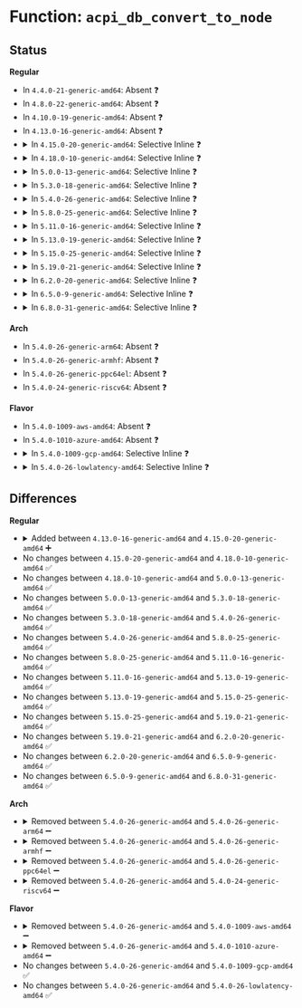 # Function: <code>acpi_db_convert_to_node</code>

## Status
<b>Regular</b>
<ul>
<li>
In <code>4.4.0-21-generic-amd64</code>: Absent ❓
</li>
<li>
In <code>4.8.0-22-generic-amd64</code>: Absent ❓
</li>
<li>
In <code>4.10.0-19-generic-amd64</code>: Absent ❓
</li>
<li>
In <code>4.13.0-16-generic-amd64</code>: Absent ❓
</li>
<li>
<details>
<summary>In <code>4.15.0-20-generic-amd64</code>: Selective Inline ❓</summary>

```c
struct acpi_namespace_node * acpi_db_convert_to_node(char * in_string)
```

```json
{
  "name": "acpi_db_convert_to_node",
  "collision_type": "Unique Global",
  "inline_type": "Selective",
  "funcs": [
    {
      "addr": 18446744071584646474,
      "name": "acpi_db_convert_to_node",
      "external": true,
      "loc": "drivers/acpi/acpica/dbcmds.c:89",
      "file": "drivers/acpi/acpica/dbcmds.c",
      "inline": "not declared, inlined",
      "caller_inline": [],
      "caller_func": [
        "drivers/acpi/acpica/dbcmds.c:acpi_db_display_resources",
        "drivers/acpi/acpica/dbcmds.c:acpi_db_display_template",
        "drivers/acpi/acpica/dbcmds.c:acpi_db_send_notify",
        "drivers/acpi/acpica/dbcmds.c:acpi_db_unload_acpi_table",
        "drivers/acpi/acpica/dbmethod.c:acpi_db_disassemble_method",
        "drivers/acpi/acpica/dbmethod.c:acpi_db_set_method_data",
        "drivers/acpi/acpica/dbnames.c:acpi_db_dump_namespace"
      ]
    }
  ],
  "symbols": [
    {
      "addr": 18446744071584646474,
      "name": "acpi_db_convert_to_node",
      "section": ".text",
      "bind": "STB_GLOBAL",
      "size": 118
    }
  ]
}
```
</details>
</li>
<li>
<details>
<summary>In <code>4.18.0-10-generic-amd64</code>: Selective Inline ❓</summary>

```c
struct acpi_namespace_node * acpi_db_convert_to_node(char * in_string)
```

```json
{
  "name": "acpi_db_convert_to_node",
  "collision_type": "Unique Global",
  "inline_type": "Selective",
  "funcs": [
    {
      "addr": 18446744071584872131,
      "name": "acpi_db_convert_to_node",
      "external": true,
      "loc": "drivers/acpi/acpica/dbcmds.c:53",
      "file": "drivers/acpi/acpica/dbcmds.c",
      "inline": "not declared, inlined",
      "caller_inline": [],
      "caller_func": [
        "drivers/acpi/acpica/dbcmds.c:acpi_db_display_resources",
        "drivers/acpi/acpica/dbcmds.c:acpi_db_display_template",
        "drivers/acpi/acpica/dbcmds.c:acpi_db_send_notify",
        "drivers/acpi/acpica/dbcmds.c:acpi_db_unload_acpi_table",
        "drivers/acpi/acpica/dbmethod.c:acpi_db_disassemble_method",
        "drivers/acpi/acpica/dbmethod.c:acpi_db_set_method_data",
        "drivers/acpi/acpica/dbnames.c:acpi_db_dump_namespace"
      ]
    }
  ],
  "symbols": [
    {
      "addr": 18446744071584872131,
      "name": "acpi_db_convert_to_node",
      "section": ".text",
      "bind": "STB_GLOBAL",
      "size": 118
    }
  ]
}
```
</details>
</li>
<li>
<details>
<summary>In <code>5.0.0-13-generic-amd64</code>: Selective Inline ❓</summary>

```c
struct acpi_namespace_node * acpi_db_convert_to_node(char * in_string)
```

```json
{
  "name": "acpi_db_convert_to_node",
  "collision_type": "Unique Global",
  "inline_type": "Selective",
  "funcs": [
    {
      "addr": 18446744071584975668,
      "name": "acpi_db_convert_to_node",
      "external": true,
      "loc": "drivers/acpi/acpica/dbcmds.c:53",
      "file": "drivers/acpi/acpica/dbcmds.c",
      "inline": "not declared, inlined",
      "caller_inline": [],
      "caller_func": [
        "drivers/acpi/acpica/dbcmds.c:acpi_db_display_resources",
        "drivers/acpi/acpica/dbcmds.c:acpi_db_display_template",
        "drivers/acpi/acpica/dbcmds.c:acpi_db_send_notify",
        "drivers/acpi/acpica/dbcmds.c:acpi_db_unload_acpi_table",
        "drivers/acpi/acpica/dbmethod.c:acpi_db_set_method_data",
        "drivers/acpi/acpica/dbnames.c:acpi_db_dump_namespace"
      ]
    }
  ],
  "symbols": [
    {
      "addr": 18446744071584975668,
      "name": "acpi_db_convert_to_node",
      "section": ".text",
      "bind": "STB_GLOBAL",
      "size": 118
    }
  ]
}
```
</details>
</li>
<li>
<details>
<summary>In <code>5.3.0-18-generic-amd64</code>: Selective Inline ❓</summary>

```c
struct acpi_namespace_node * acpi_db_convert_to_node(char * in_string)
```

```json
{
  "name": "acpi_db_convert_to_node",
  "collision_type": "Unique Global",
  "inline_type": "Selective",
  "funcs": [
    {
      "addr": 18446744071585179175,
      "name": "acpi_db_convert_to_node",
      "external": true,
      "loc": "drivers/acpi/acpica/dbcmds.c:53",
      "file": "drivers/acpi/acpica/dbcmds.c",
      "inline": "not declared, inlined",
      "caller_inline": [],
      "caller_func": [
        "drivers/acpi/acpica/dbcmds.c:acpi_db_display_resources",
        "drivers/acpi/acpica/dbcmds.c:acpi_db_display_template",
        "drivers/acpi/acpica/dbcmds.c:acpi_db_send_notify",
        "drivers/acpi/acpica/dbcmds.c:acpi_db_unload_acpi_table",
        "drivers/acpi/acpica/dbmethod.c:acpi_db_set_method_data",
        "drivers/acpi/acpica/dbnames.c:acpi_db_dump_namespace"
      ]
    }
  ],
  "symbols": [
    {
      "addr": 18446744071585179175,
      "name": "acpi_db_convert_to_node",
      "section": ".text",
      "bind": "STB_GLOBAL",
      "size": 119
    }
  ]
}
```
</details>
</li>
<li>
<details>
<summary>In <code>5.4.0-26-generic-amd64</code>: Selective Inline ❓</summary>

```c
struct acpi_namespace_node * acpi_db_convert_to_node(char * in_string)
```

```json
{
  "name": "acpi_db_convert_to_node",
  "collision_type": "Unique Global",
  "inline_type": "Selective",
  "funcs": [
    {
      "addr": 18446744071585315528,
      "name": "acpi_db_convert_to_node",
      "external": true,
      "loc": "drivers/acpi/acpica/dbcmds.c:53",
      "file": "drivers/acpi/acpica/dbcmds.c",
      "inline": "not declared, inlined",
      "caller_inline": [],
      "caller_func": [
        "drivers/acpi/acpica/dbcmds.c:acpi_db_display_resources",
        "drivers/acpi/acpica/dbcmds.c:acpi_db_display_template",
        "drivers/acpi/acpica/dbcmds.c:acpi_db_send_notify",
        "drivers/acpi/acpica/dbcmds.c:acpi_db_unload_acpi_table",
        "drivers/acpi/acpica/dbmethod.c:acpi_db_set_method_data",
        "drivers/acpi/acpica/dbnames.c:acpi_db_dump_namespace"
      ]
    }
  ],
  "symbols": [
    {
      "addr": 18446744071585315528,
      "name": "acpi_db_convert_to_node",
      "section": ".text",
      "bind": "STB_GLOBAL",
      "size": 119
    }
  ]
}
```
</details>
</li>
<li>
<details>
<summary>In <code>5.8.0-25-generic-amd64</code>: Selective Inline ❓</summary>

```c
struct acpi_namespace_node * acpi_db_convert_to_node(char * in_string)
```

```json
{
  "name": "acpi_db_convert_to_node",
  "collision_type": "Unique Global",
  "inline_type": "Selective",
  "funcs": [
    {
      "addr": 18446744071586022069,
      "name": "acpi_db_convert_to_node",
      "external": true,
      "loc": "drivers/acpi/acpica/dbcmds.c:53",
      "file": "drivers/acpi/acpica/dbcmds.c",
      "inline": "not declared, inlined",
      "caller_inline": [],
      "caller_func": [
        "drivers/acpi/acpica/dbcmds.c:acpi_db_display_resources",
        "drivers/acpi/acpica/dbcmds.c:acpi_db_display_template",
        "drivers/acpi/acpica/dbcmds.c:acpi_db_send_notify",
        "drivers/acpi/acpica/dbcmds.c:acpi_db_unload_acpi_table",
        "drivers/acpi/acpica/dbmethod.c:acpi_db_set_method_data",
        "drivers/acpi/acpica/dbnames.c:acpi_db_dump_namespace"
      ]
    }
  ],
  "symbols": [
    {
      "addr": 18446744071586022069,
      "name": "acpi_db_convert_to_node",
      "section": ".text",
      "bind": "STB_GLOBAL",
      "size": 119
    }
  ]
}
```
</details>
</li>
<li>
<details>
<summary>In <code>5.11.0-16-generic-amd64</code>: Selective Inline ❓</summary>

```c
struct acpi_namespace_node * acpi_db_convert_to_node(char * in_string)
```

```json
{
  "name": "acpi_db_convert_to_node",
  "collision_type": "Unique Global",
  "inline_type": "Selective",
  "funcs": [
    {
      "addr": 18446744071586144883,
      "name": "acpi_db_convert_to_node",
      "external": true,
      "loc": "drivers/acpi/acpica/dbcmds.c:53",
      "file": "drivers/acpi/acpica/dbcmds.c",
      "inline": "not declared, inlined",
      "caller_inline": [],
      "caller_func": [
        "drivers/acpi/acpica/dbcmds.c:acpi_db_display_resources",
        "drivers/acpi/acpica/dbcmds.c:acpi_db_display_template",
        "drivers/acpi/acpica/dbcmds.c:acpi_db_send_notify",
        "drivers/acpi/acpica/dbcmds.c:acpi_db_unload_acpi_table",
        "drivers/acpi/acpica/dbmethod.c:acpi_db_set_method_data",
        "drivers/acpi/acpica/dbnames.c:acpi_db_dump_namespace"
      ]
    }
  ],
  "symbols": [
    {
      "addr": 18446744071586144883,
      "name": "acpi_db_convert_to_node",
      "section": ".text",
      "bind": "STB_GLOBAL",
      "size": 119
    }
  ]
}
```
</details>
</li>
<li>
<details>
<summary>In <code>5.13.0-19-generic-amd64</code>: Selective Inline ❓</summary>

```c
struct acpi_namespace_node * acpi_db_convert_to_node(char * in_string)
```

```json
{
  "name": "acpi_db_convert_to_node",
  "collision_type": "Unique Global",
  "inline_type": "Selective",
  "funcs": [
    {
      "addr": 18446744071586021574,
      "name": "acpi_db_convert_to_node",
      "external": true,
      "loc": "drivers/acpi/acpica/dbcmds.c:53",
      "file": "drivers/acpi/acpica/dbcmds.c",
      "inline": "not declared, inlined",
      "caller_inline": [],
      "caller_func": [
        "drivers/acpi/acpica/dbcmds.c:acpi_db_display_resources",
        "drivers/acpi/acpica/dbcmds.c:acpi_db_display_template",
        "drivers/acpi/acpica/dbcmds.c:acpi_db_send_notify",
        "drivers/acpi/acpica/dbcmds.c:acpi_db_unload_acpi_table",
        "drivers/acpi/acpica/dbmethod.c:acpi_db_set_method_data",
        "drivers/acpi/acpica/dbnames.c:acpi_db_dump_namespace"
      ]
    }
  ],
  "symbols": [
    {
      "addr": 18446744071586021574,
      "name": "acpi_db_convert_to_node",
      "section": ".text",
      "bind": "STB_GLOBAL",
      "size": 119
    }
  ]
}
```
</details>
</li>
<li>
<details>
<summary>In <code>5.15.0-25-generic-amd64</code>: Selective Inline ❓</summary>

```c
struct acpi_namespace_node * acpi_db_convert_to_node(char * in_string)
```

```json
{
  "name": "acpi_db_convert_to_node",
  "collision_type": "Unique Global",
  "inline_type": "Selective",
  "funcs": [
    {
      "addr": 18446744071586511967,
      "name": "acpi_db_convert_to_node",
      "external": true,
      "loc": "drivers/acpi/acpica/dbcmds.c:53",
      "file": "drivers/acpi/acpica/dbcmds.c",
      "inline": "not declared, inlined",
      "caller_inline": [],
      "caller_func": [
        "drivers/acpi/acpica/dbcmds.c:acpi_db_display_resources",
        "drivers/acpi/acpica/dbcmds.c:acpi_db_display_template",
        "drivers/acpi/acpica/dbcmds.c:acpi_db_send_notify",
        "drivers/acpi/acpica/dbcmds.c:acpi_db_unload_acpi_table",
        "drivers/acpi/acpica/dbmethod.c:acpi_db_set_method_data",
        "drivers/acpi/acpica/dbnames.c:acpi_db_dump_namespace"
      ]
    }
  ],
  "symbols": [
    {
      "addr": 18446744071586511967,
      "name": "acpi_db_convert_to_node",
      "section": ".text",
      "bind": "STB_GLOBAL",
      "size": 119
    }
  ]
}
```
</details>
</li>
<li>
<details>
<summary>In <code>5.19.0-21-generic-amd64</code>: Selective Inline ❓</summary>

```c
struct acpi_namespace_node * acpi_db_convert_to_node(char * in_string)
```

```json
{
  "name": "acpi_db_convert_to_node",
  "collision_type": "Unique Global",
  "inline_type": "Selective",
  "funcs": [
    {
      "addr": 18446744071587768273,
      "name": "acpi_db_convert_to_node",
      "external": true,
      "loc": "drivers/acpi/acpica/dbcmds.c:53",
      "file": "drivers/acpi/acpica/dbcmds.c",
      "inline": "not declared, inlined",
      "caller_inline": [],
      "caller_func": [
        "drivers/acpi/acpica/dbcmds.c:acpi_db_display_resources",
        "drivers/acpi/acpica/dbcmds.c:acpi_db_display_template",
        "drivers/acpi/acpica/dbcmds.c:acpi_db_send_notify",
        "drivers/acpi/acpica/dbcmds.c:acpi_db_unload_acpi_table",
        "drivers/acpi/acpica/dbmethod.c:acpi_db_set_method_data",
        "drivers/acpi/acpica/dbnames.c:acpi_db_dump_namespace"
      ]
    }
  ],
  "symbols": [
    {
      "addr": 18446744071587768273,
      "name": "acpi_db_convert_to_node",
      "section": ".text",
      "bind": "STB_GLOBAL",
      "size": 128
    }
  ]
}
```
</details>
</li>
<li>
<details>
<summary>In <code>6.2.0-20-generic-amd64</code>: Selective Inline ❓</summary>

```c
struct acpi_namespace_node * acpi_db_convert_to_node(char * in_string)
```

```json
{
  "name": "acpi_db_convert_to_node",
  "collision_type": "Unique Global",
  "inline_type": "Selective",
  "funcs": [
    {
      "addr": 18446744071589098640,
      "name": "acpi_db_convert_to_node",
      "external": true,
      "loc": "drivers/acpi/acpica/dbcmds.c:53",
      "file": "drivers/acpi/acpica/dbcmds.c",
      "inline": "not declared, inlined",
      "caller_inline": [],
      "caller_func": [
        "drivers/acpi/acpica/dbcmds.c:acpi_db_display_resources",
        "drivers/acpi/acpica/dbcmds.c:acpi_db_display_template",
        "drivers/acpi/acpica/dbcmds.c:acpi_db_send_notify",
        "drivers/acpi/acpica/dbcmds.c:acpi_db_unload_acpi_table",
        "drivers/acpi/acpica/dbmethod.c:acpi_db_set_method_data",
        "drivers/acpi/acpica/dbnames.c:acpi_db_dump_namespace"
      ]
    }
  ],
  "symbols": [
    {
      "addr": 18446744071589098640,
      "name": "acpi_db_convert_to_node",
      "section": ".text",
      "bind": "STB_GLOBAL",
      "size": 131
    }
  ]
}
```
</details>
</li>
<li>
<details>
<summary>In <code>6.5.0-9-generic-amd64</code>: Selective Inline ❓</summary>

```c
struct acpi_namespace_node * acpi_db_convert_to_node(char * in_string)
```

```json
{
  "name": "acpi_db_convert_to_node",
  "collision_type": "Unique Global",
  "inline_type": "Selective",
  "funcs": [
    {
      "addr": 18446744071589390480,
      "name": "acpi_db_convert_to_node",
      "external": true,
      "loc": "drivers/acpi/acpica/dbcmds.c:53",
      "file": "drivers/acpi/acpica/dbcmds.c",
      "inline": "not declared, inlined",
      "caller_inline": [],
      "caller_func": [
        "drivers/acpi/acpica/dbcmds.c:acpi_db_display_resources",
        "drivers/acpi/acpica/dbcmds.c:acpi_db_display_template",
        "drivers/acpi/acpica/dbcmds.c:acpi_db_send_notify",
        "drivers/acpi/acpica/dbcmds.c:acpi_db_unload_acpi_table",
        "drivers/acpi/acpica/dbmethod.c:acpi_db_set_method_data",
        "drivers/acpi/acpica/dbnames.c:acpi_db_dump_namespace"
      ]
    }
  ],
  "symbols": [
    {
      "addr": 18446744071589390480,
      "name": "acpi_db_convert_to_node",
      "section": ".text",
      "bind": "STB_GLOBAL",
      "size": 131
    }
  ]
}
```
</details>
</li>
<li>
<details>
<summary>In <code>6.8.0-31-generic-amd64</code>: Selective Inline ❓</summary>

```c
struct acpi_namespace_node * acpi_db_convert_to_node(char * in_string)
```

```json
{
  "name": "acpi_db_convert_to_node",
  "collision_type": "Unique Global",
  "inline_type": "Selective",
  "funcs": [
    {
      "addr": 18446744071589697680,
      "name": "acpi_db_convert_to_node",
      "external": true,
      "loc": "drivers/acpi/acpica/dbcmds.c:53",
      "file": "drivers/acpi/acpica/dbcmds.c",
      "inline": "not declared, inlined",
      "caller_inline": [],
      "caller_func": [
        "drivers/acpi/acpica/dbcmds.c:acpi_db_display_resources",
        "drivers/acpi/acpica/dbcmds.c:acpi_db_display_template",
        "drivers/acpi/acpica/dbcmds.c:acpi_db_send_notify",
        "drivers/acpi/acpica/dbcmds.c:acpi_db_unload_acpi_table",
        "drivers/acpi/acpica/dbmethod.c:acpi_db_set_method_data",
        "drivers/acpi/acpica/dbnames.c:acpi_db_dump_namespace"
      ]
    }
  ],
  "symbols": [
    {
      "addr": 18446744071589697680,
      "name": "acpi_db_convert_to_node",
      "section": ".text",
      "bind": "STB_GLOBAL",
      "size": 131
    }
  ]
}
```
</details>
</li>
</ul>
<b>Arch</b>
<ul>
<li>
In <code>5.4.0-26-generic-arm64</code>: Absent ❓
</li>
<li>
In <code>5.4.0-26-generic-armhf</code>: Absent ❓
</li>
<li>
In <code>5.4.0-26-generic-ppc64el</code>: Absent ❓
</li>
<li>
In <code>5.4.0-24-generic-riscv64</code>: Absent ❓
</li>
</ul>
<b>Flavor</b>
<ul>
<li>
In <code>5.4.0-1009-aws-amd64</code>: Absent ❓
</li>
<li>
In <code>5.4.0-1010-azure-amd64</code>: Absent ❓
</li>
<li>
<details>
<summary>In <code>5.4.0-1009-gcp-amd64</code>: Selective Inline ❓</summary>

```c
struct acpi_namespace_node * acpi_db_convert_to_node(char * in_string)
```

```json
{
  "name": "acpi_db_convert_to_node",
  "collision_type": "Unique Global",
  "inline_type": "Selective",
  "funcs": [
    {
      "addr": 18446744071585267112,
      "name": "acpi_db_convert_to_node",
      "external": true,
      "loc": "drivers/acpi/acpica/dbcmds.c:53",
      "file": "drivers/acpi/acpica/dbcmds.c",
      "inline": "not declared, inlined",
      "caller_inline": [],
      "caller_func": [
        "drivers/acpi/acpica/dbcmds.c:acpi_db_display_resources",
        "drivers/acpi/acpica/dbcmds.c:acpi_db_display_template",
        "drivers/acpi/acpica/dbcmds.c:acpi_db_send_notify",
        "drivers/acpi/acpica/dbcmds.c:acpi_db_unload_acpi_table",
        "drivers/acpi/acpica/dbmethod.c:acpi_db_set_method_data",
        "drivers/acpi/acpica/dbnames.c:acpi_db_dump_namespace"
      ]
    }
  ],
  "symbols": [
    {
      "addr": 18446744071585267112,
      "name": "acpi_db_convert_to_node",
      "section": ".text",
      "bind": "STB_GLOBAL",
      "size": 119
    }
  ]
}
```
</details>
</li>
<li>
<details>
<summary>In <code>5.4.0-26-lowlatency-amd64</code>: Selective Inline ❓</summary>

```c
struct acpi_namespace_node * acpi_db_convert_to_node(char * in_string)
```

```json
{
  "name": "acpi_db_convert_to_node",
  "collision_type": "Unique Global",
  "inline_type": "Selective",
  "funcs": [
    {
      "addr": 18446744071585373272,
      "name": "acpi_db_convert_to_node",
      "external": true,
      "loc": "drivers/acpi/acpica/dbcmds.c:53",
      "file": "drivers/acpi/acpica/dbcmds.c",
      "inline": "not declared, inlined",
      "caller_inline": [],
      "caller_func": [
        "drivers/acpi/acpica/dbcmds.c:acpi_db_display_resources",
        "drivers/acpi/acpica/dbcmds.c:acpi_db_display_template",
        "drivers/acpi/acpica/dbcmds.c:acpi_db_send_notify",
        "drivers/acpi/acpica/dbcmds.c:acpi_db_unload_acpi_table",
        "drivers/acpi/acpica/dbmethod.c:acpi_db_set_method_data",
        "drivers/acpi/acpica/dbnames.c:acpi_db_dump_namespace"
      ]
    }
  ],
  "symbols": [
    {
      "addr": 18446744071585373272,
      "name": "acpi_db_convert_to_node",
      "section": ".text",
      "bind": "STB_GLOBAL",
      "size": 119
    }
  ]
}
```
</details>
</li>
</ul>

## Differences
<b>Regular</b>
<ul>
<li>
<details>
<summary>Added between <code>4.13.0-16-generic-amd64</code> and <code>4.15.0-20-generic-amd64</code> ➕</summary>

```c
struct acpi_namespace_node * acpi_db_convert_to_node(char * in_string)
```
</details>
</li>
<li>
No changes between <code>4.15.0-20-generic-amd64</code> and <code>4.18.0-10-generic-amd64</code> ✅
</li>
<li>
No changes between <code>4.18.0-10-generic-amd64</code> and <code>5.0.0-13-generic-amd64</code> ✅
</li>
<li>
No changes between <code>5.0.0-13-generic-amd64</code> and <code>5.3.0-18-generic-amd64</code> ✅
</li>
<li>
No changes between <code>5.3.0-18-generic-amd64</code> and <code>5.4.0-26-generic-amd64</code> ✅
</li>
<li>
No changes between <code>5.4.0-26-generic-amd64</code> and <code>5.8.0-25-generic-amd64</code> ✅
</li>
<li>
No changes between <code>5.8.0-25-generic-amd64</code> and <code>5.11.0-16-generic-amd64</code> ✅
</li>
<li>
No changes between <code>5.11.0-16-generic-amd64</code> and <code>5.13.0-19-generic-amd64</code> ✅
</li>
<li>
No changes between <code>5.13.0-19-generic-amd64</code> and <code>5.15.0-25-generic-amd64</code> ✅
</li>
<li>
No changes between <code>5.15.0-25-generic-amd64</code> and <code>5.19.0-21-generic-amd64</code> ✅
</li>
<li>
No changes between <code>5.19.0-21-generic-amd64</code> and <code>6.2.0-20-generic-amd64</code> ✅
</li>
<li>
No changes between <code>6.2.0-20-generic-amd64</code> and <code>6.5.0-9-generic-amd64</code> ✅
</li>
<li>
No changes between <code>6.5.0-9-generic-amd64</code> and <code>6.8.0-31-generic-amd64</code> ✅
</li>
</ul>
<b>Arch</b>
<ul>
<li>
<details>
<summary>Removed between <code>5.4.0-26-generic-amd64</code> and <code>5.4.0-26-generic-arm64</code> ➖</summary>

```c
struct acpi_namespace_node * acpi_db_convert_to_node(char * in_string)
```
</details>
</li>
<li>
<details>
<summary>Removed between <code>5.4.0-26-generic-amd64</code> and <code>5.4.0-26-generic-armhf</code> ➖</summary>

```c
struct acpi_namespace_node * acpi_db_convert_to_node(char * in_string)
```
</details>
</li>
<li>
<details>
<summary>Removed between <code>5.4.0-26-generic-amd64</code> and <code>5.4.0-26-generic-ppc64el</code> ➖</summary>

```c
struct acpi_namespace_node * acpi_db_convert_to_node(char * in_string)
```
</details>
</li>
<li>
<details>
<summary>Removed between <code>5.4.0-26-generic-amd64</code> and <code>5.4.0-24-generic-riscv64</code> ➖</summary>

```c
struct acpi_namespace_node * acpi_db_convert_to_node(char * in_string)
```
</details>
</li>
</ul>
<b>Flavor</b>
<ul>
<li>
<details>
<summary>Removed between <code>5.4.0-26-generic-amd64</code> and <code>5.4.0-1009-aws-amd64</code> ➖</summary>

```c
struct acpi_namespace_node * acpi_db_convert_to_node(char * in_string)
```
</details>
</li>
<li>
<details>
<summary>Removed between <code>5.4.0-26-generic-amd64</code> and <code>5.4.0-1010-azure-amd64</code> ➖</summary>

```c
struct acpi_namespace_node * acpi_db_convert_to_node(char * in_string)
```
</details>
</li>
<li>
No changes between <code>5.4.0-26-generic-amd64</code> and <code>5.4.0-1009-gcp-amd64</code> ✅
</li>
<li>
No changes between <code>5.4.0-26-generic-amd64</code> and <code>5.4.0-26-lowlatency-amd64</code> ✅
</li>
</ul>
